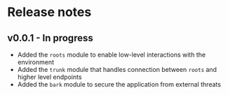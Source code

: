 # Release notes

## v0.0.1 - In progress

- Added the `roots` module to enable low-level interactions with the environment
- Added the `trunk` module that handles connection between `roots` and higher level endpoints
- Added the `bark` module to secure the application from external threats
